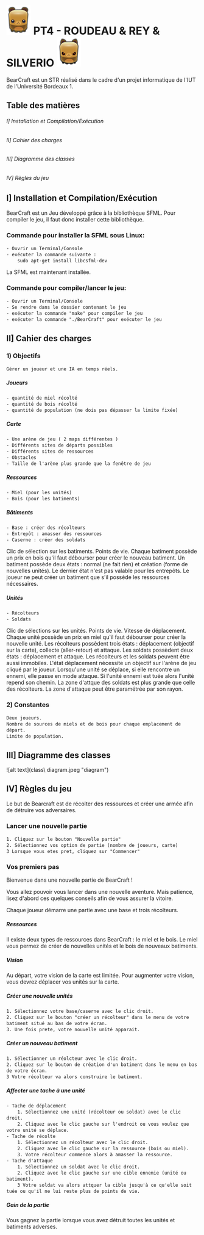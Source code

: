 ![alt text](Code/images/RecolteurJoueur1.png "Ours") PT4 - ROUDEAU & REY & SILVERIO ![alt text](Code/images/RecolteurJoueur2.png "Ours")
================================================




BearCraft est un STR réalisé dans le cadre d'un projet informatique de l'IUT de l'Université Bordeaux 1.


Table des matières
------------------

###### I] Installation et Compilation/Exécution ######

###### II] Cahier des charges ######

###### III] Diagramme des classes ######

###### IV] Règles du jeu ######

I] Installation et Compilation/Exécution
----------------------------------------
BearCraft est un Jeu développé grâce à la bibliothèque SFML.
Pour compiler le jeu, il faut donc installer cette bibliothèque.

### Commande pour installer la SFML sous Linux: ###
    - Ouvrir un Terminal/Console
    - exécuter la commande suivante :
        sudo apt-get install libcsfml-dev


La SFML est maintenant installée.


### Commande pour compiler/lancer le jeu: ###
    - Ouvrir un Terminal/Console
    - Se rendre dans le dossier contenant le jeu
    - exécuter la commande "make" pour compiler le jeu
    - exécuter la commande "./BearCraft" pour exécuter le jeu

II] Cahier des charges
----------------------

### 1) Objectifs ###
  
    Gérer un joueur et une IA en temps réels.

##### Joueurs #####
    - quantité de miel récolté
    - quantité de bois récolté
    - quantité de population (ne dois pas dépasser la limite fixée)

##### Carte #####
    - Une arène de jeu ( 2 maps différentes )
    - Différents sites de départs possibles
    - Différents sites de ressources
    - Obstacles
    - Taille de l'arène plus grande que la fenêtre de jeu

##### Ressources #####
    - Miel (pour les unités)
    - Bois (pour les batiments)

##### Bâtiments ####
    - Base : créer des récolteurs
    - Entrepôt : amasser des ressources
    - Caserne : créer des soldats
Clic de sélection sur les batiments.
Points de vie.
Chaque batiment possède un prix en bois qu'il faut débourser pour créer le nouveau batiment.
Un batiment possède deux états : normal (ne fait rien) et création (forme de nouvelles unités). Le dernier
état n'est pas valable pour les entrepôts.
Le joueur ne peut créer un batiment que s'il possède les ressources nécessaires.

##### Unités ####
    - Récolteurs
    - Soldats
Clic de sélections sur les unités.
Points de vie.
Vitesse de déplacement.
Chaque unité possède un prix en miel qu'il faut débourser pour créer la nouvelle unité.
Les récolteurs possèdent trois états : déplacement (objectif sur la carte), collecte (aller-retour) et attaque.
Les soldats possèdent deux états : déplacement et attaque. Les récolteurs et les soldats peuvent être aussi immobiles.
L'état déplacement nécessite un objectif sur l'arène de jeu cliqué par le joueur.
Lorsqu'une unité se déplace, si elle rencontre un ennemi, elle passe en mode attaque. Si l'unité ennemi est tuée alors l'unité repend son chemin.
La zone d'attque des soldats est plus grande que celle des récolteurs. La zone d'attaque peut être paramétrée par son rayon.

### 2) Constantes ###

    Deux joueurs.
    Nombre de sources de miels et de bois pour chaque emplacement de départ.
    Limite de population.

III] Diagramme des classes
--------------------------

![alt text](class\ diagram.jpeg "diagram")

IV] Règles du jeu
-----------------

Le but de Bearcraft est de récolter des ressources et créer une armée afin de détruire vos adversaires.

### Lancer une nouvelle partie ###

    1. Cliquez sur le bouton "Nouvelle partie"
    2. Sélectionnez vos option de partie (nombre de joueurs, carte)
    3 Lorsque vous etes pret, cliquez sur "Commencer"
    
### Vos premiers pas ###

Bienvenue dans une nouvelle partie de BearCraft !

Vous allez pouvoir vous lancer dans une nouvelle aventure. Mais patience, lisez d'abord ces quelques conseils afin de vous assurer la vitoire.

Chaque joueur démarre une partie avec une base et trois récolteurs.

##### Ressources #####

Il existe deux types de ressources dans BearCraft : le miel et le bois. Le miel vous permez de créer de nouvelles unités et le bois de nouveaux batiments.

##### Vision #####

Au départ, votre vision de la carte est limitée. Pour augmenter votre vision, vous devrez déplacer vos unités sur la carte.

##### Créer une nouvelle unités #####

    1. Sélectionnez votre base/caserne avec le clic droit.
    2. Cliquez sur le bouton "créer un récolteur" dans le menu de votre batiment situé au bas de votre écran.
    3. Une fois prete, votre nouvelle unité apparait.

##### Créer un nouveau batiment #####
    1. Sélectionner un réolcteur avec le clic droit.
    2. Cliquez sur le bouton de création d'un batiment dans le menu en bas de votre écran.
    3 Votre récolteur va alors construire le batiment.

##### Affecter une tache à une unité #####

    - Tache de déplacement
        1. Sélectionnez une unité (récolteur ou soldat) avec le clic droit.
        2. Cliquez avec le clic gauche sur l'endroit ou vous voulez que votre unité se déplace.
    - Tache de récolte
        1. Sélectionnez un récolteur avec le clic droit.
        2. Cliquez avec le clic gauche sur la ressource (bois ou miel).
        3. Votre récolteur commence alors à amasser la ressource.
    - Tache d'attaque
        1. Sélectionnez un soldat avec le clic droit.
        2. Cliquez avec le clic gauche sur une cible ennemie (unité ou batiment).
        3 Votre soldat va alors attquer la cible jusqu'à ce qu'elle soit tuée ou qu'il ne lui reste plus de points de vie.

##### Gain de la partie #####
Vous gagnez la partie lorsque vous avez détruit toutes les unités et batiments adverses.
